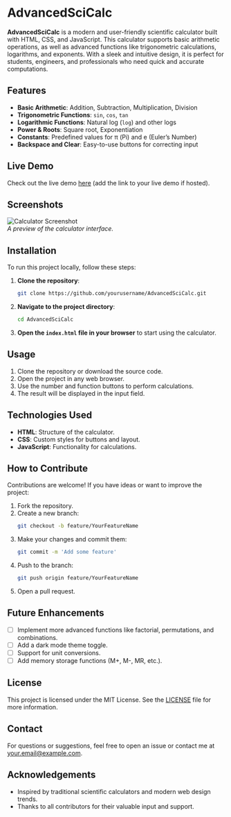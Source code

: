 # AdvancedSciCalc

**AdvancedSciCalc** is a modern and user-friendly scientific calculator built with HTML, CSS, and JavaScript. This calculator supports basic arithmetic operations, as well as advanced functions like trigonometric calculations, logarithms, and exponents. With a sleek and intuitive design, it is perfect for students, engineers, and professionals who need quick and accurate computations.

## Features

- **Basic Arithmetic**: Addition, Subtraction, Multiplication, Division
- **Trigonometric Functions**: `sin`, `cos`, `tan`
- **Logarithmic Functions**: Natural log (`log`) and other logs
- **Power & Roots**: Square root, Exponentiation
- **Constants**: Predefined values for π (Pi) and e (Euler’s Number)
- **Backspace and Clear**: Easy-to-use buttons for correcting input

## Live Demo

Check out the live demo [here](file:///D:/Html/Index.html) (add the link to your live demo if hosted).

## Screenshots

![Calculator Screenshot](AdvanceScentificCalculator.png)  
*A preview of the calculator interface.*

## Installation

To run this project locally, follow these steps:

1. **Clone the repository**:
    ```bash
    git clone https://github.com/yourusername/AdvancedSciCalc.git
    ```

2. **Navigate to the project directory**:
    ```bash
    cd AdvancedSciCalc
    ```

3. **Open the `index.html` file in your browser** to start using the calculator.

## Usage

1. Clone the repository or download the source code.
2. Open the project in any web browser.
3. Use the number and function buttons to perform calculations.
4. The result will be displayed in the input field.

## Technologies Used

- **HTML**: Structure of the calculator.
- **CSS**: Custom styles for buttons and layout.
- **JavaScript**: Functionality for calculations.

## How to Contribute

Contributions are welcome! If you have ideas or want to improve the project:

1. Fork the repository.
2. Create a new branch:
    ```bash
    git checkout -b feature/YourFeatureName
    ```
3. Make your changes and commit them:
    ```bash
    git commit -m 'Add some feature'
    ```
4. Push to the branch:
    ```bash
    git push origin feature/YourFeatureName
    ```
5. Open a pull request.

## Future Enhancements

- [ ] Implement more advanced functions like factorial, permutations, and combinations.
- [ ] Add a dark mode theme toggle.
- [ ] Support for unit conversions.
- [ ] Add memory storage functions (M+, M-, MR, etc.).

## License

This project is licensed under the MIT License. See the [LICENSE](LICENSE) file for more information.

## Contact

For questions or suggestions, feel free to open an issue or contact me at [your.email@example.com](muhammadaqeel11732@gmail.com).

## Acknowledgements

- Inspired by traditional scientific calculators and modern web design trends.
- Thanks to all contributors for their valuable input and support.
